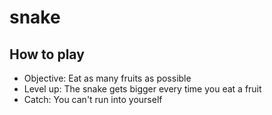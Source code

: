 # snake

## How to play

- Objective: Eat as many fruits as possible
- Level up: The snake gets bigger every time you eat a fruit
- Catch: You can't run into yourself